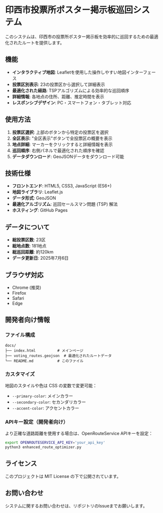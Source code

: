 # 印西市投票所ポスター掲示板巡回システム

このシステムは、印西市の投票所ポスター掲示板を効率的に巡回するための最適化されたルートを提供します。

## 機能

- **インタラクティブ地図**: Leafletを使用した操作しやすい地図インターフェース
- **投票区別表示**: 23の投票区から選択して詳細表示
- **最適化された経路**: TSPアルゴリズムによる効率的な巡回順序
- **詳細情報**: 各地点の住所、距離、推定時間を表示
- **レスポンシブデザイン**: PC・スマートフォン・タブレット対応

## 使用方法

1. **投票区選択**: 上部のボタンから特定の投票区を選択
2. **全区表示**: "全区表示"ボタンで全投票区の概要を表示
3. **地点詳細**: マーカーをクリックすると詳細情報を表示
4. **巡回順序**: 右側パネルで最適化された順序を確認
5. **データダウンロード**: GeoJSONデータをダウンロード可能

## 技術仕様

- **フロントエンド**: HTML5, CSS3, JavaScript (ES6+)
- **地図ライブラリ**: Leaflet.js
- **データ形式**: GeoJSON
- **最適化アルゴリズム**: 巡回セールスマン問題 (TSP) 解法
- **ホスティング**: GitHub Pages

## データについて

- **総投票区数**: 23区
- **総地点数**: 181地点
- **総巡回距離**: 約120km
- **データ更新日**: 2025年7月6日

## ブラウザ対応

- Chrome (推奨)
- Firefox
- Safari
- Edge

## 開発者向け情報

### ファイル構成
```
docs/
├── index.html          # メインページ
├── voting_routes.geojson  # 最適化されたルートデータ
└── README.md           # このファイル
```

### カスタマイズ

地図のスタイルや色は CSS の変数で変更可能：
- `--primary-color`: メインカラー
- `--secondary-color`: セカンダリカラー
- `--accent-color`: アクセントカラー

### APIキー設定（開発者向け）

より正確な道路距離を使用する場合は、OpenRouteService APIキーを設定：

```bash
export OPENROUTESERVICE_API_KEY='your_api_key'
python3 enhanced_route_optimizer.py
```

## ライセンス

このプロジェクトは MIT License の下で公開されています。

## お問い合わせ

システムに関するお問い合わせは、リポジトリのIssueまでお願いします。